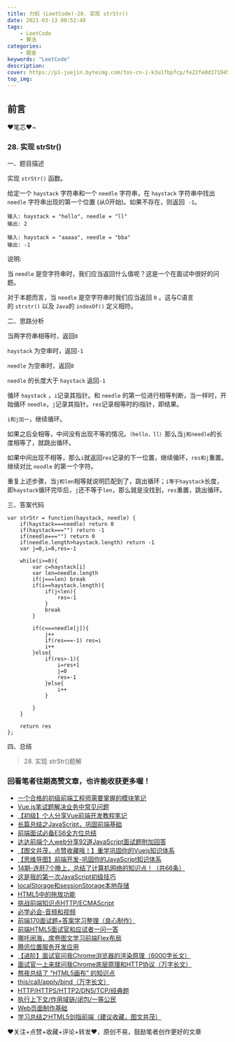 ```yaml
---
title: 力扣 (LeetCode)-28. 实现 strStr()
date: 2021-03-13 00:52:49
tags:
	- LeetCode
	- 算法
categories:
	- 掘金
keywords: "LeetCode"
description:
cover: https://p1-juejin.byteimg.com/tos-cn-i-k3u1fbpfcp/fe22fe0d371945a6b707aade6e8ce07e~tplv-k3u1fbpfcp-watermark.image
top_img:
---
```



## 前言

❤️笔芯❤️~

### 28. 实现 strStr()

一、题目描述

实现 `strStr()` 函数。

给定一个 `haystack` 字符串和一个 `needle` 字符串，在 `haystack` 字符串中找出 `needle` 字符串出现的第一个位置 (从0开始)。如果不存在，则返回  `-1`。

```
输入: haystack = "hello", needle = "ll"
输出: 2

输入: haystack = "aaaaa", needle = "bba"
输出: -1
```

说明:

当 `needle` 是空字符串时，我们应当返回什么值呢？这是一个在面试中很好的问题。

对于本题而言，当 `needle` 是空字符串时我们应当返回 `0` 。这与C语言的 `strstr()` 以及 `Java`的 `indexOf()` 定义相符。

二、思路分析

当两字符串相等时，返回`0`

`haystack` 为空串时，返回`-1`

`needle` 为空串时，返回`0`

`needle` 的长度大于 `haystack` 返回`-1`

循环 `haystack` ，`i`记录其指针。和 `needle` 的第一位进行相等判断，当一样时，开始循环 `needle`，`j`记录其指针。`res`记录相等时的i指针，即结果。

`i和j加一`，继续循环。

如果之后全相等，中间没有出现不等的情况。`（hello，ll）`那么当`j和needle`的长度相等了，就跳出循环。

如果中间出现不相等，那么`i`就返回`res`记录的下一位置，继续循环，`res和j`重置。继续对比 `noodle` 的第一个字符。

重复上述步骤，当`j和len`相等就说明匹配到了，跳出循环；`i等于haystack`长度，即`haystack`循环完毕后，`j`还不等于`len`，那么就是没找到，`res`重置，跳出循环。


三、答案代码

```
var strStr = function(haystack, needle) {
    if(haystack===needle) return 0
    if(haystack==="") return -1
    if(needle==="") return 0
    if(needle.length>haystack.length) return -1
    var j=0,i=0,res=-1

    while(i>=0){
        var c=haystack[i]
        var len=needle.length
        if(j===len) break
        if(i==haystack.length){
            if(j<len){
                res=-1
            }
            break
        }

        if(c===needle[j]){
            j++
            if(res===-1) res=i
            i++
        }else{
            if(res>-1){
                i=res+1
                j=0
                res=-1
            }else{
                i++
            }
            
        }
    }
  
    return res
};
```

四、总结

> 28. 实现 strStr()题解

### 回看笔者往期高赞文章，也许能收获更多喔！

- [一个合格的初级前端工程师需要掌握的模块笔记](https://juejin.cn/post/6925197705832562696)
- [Vue.js笔试题解决业务中常见问题](https://juejin.cn/post/6916664414422695949)
- [【初级】个人分享Vue前端开发教程笔记](https://juejin.cn/post/6923946134025191432)
- [长篇总结之JavaScript，巩固前端基础](https://juejin.cn/post/6844904078934278158)
- [前端面试必备ES6全方位总结](https://juejin.cn/post/6844904067764846600)
- [达达前端个人web分享92道JavaScript面试题附加回答](https://juejin.cn/post/6913480482638266382)
- [【图文并茂，点赞收藏哦！】重学巩固你的Vuejs知识体系](https://juejin.cn/post/6844904117337341959)
- [【思维导图】前端开发-巩固你的JavaScript知识体系](https://juejin.cn/post/6844904106243391495)
- [14期-连肝7个晚上，总结了计算机网络的知识点！（共66条）](https://juejin.cn/post/6850037263116533773)
- [这是我的第一次JavaScript初级技巧](https://juejin.cn/post/6929701436276097032)
- [localStorage和sessionStorage本地存储](https://juejin.cn/post/6923331849708109838)
- [HTML5中的拖放功能](https://juejin.cn/post/6922602775947771911)
- [挑战前端知识点HTTP/ECMAScript](https://juejin.cn/post/6918735942710722574)
- [必学必会-音频和视频](https://juejin.cn/post/6918011549231775751)
- [前端170面试题+答案学习整理（良心制作）](https://juejin.cn/post/6917635279423537165)
- [前端HTML5面试官和应试者一问一答](https://juejin.cn/post/6917044041863397383)
- [哪吒闹海，席卷图文学习前端Flex布局](https://juejin.cn/post/6916162359765663752)
- [腾讯位置服务开发应用](https://juejin.cn/post/6909784318856396808)
- [【进阶】面试官问我Chrome浏览器的渲染原理（6000字长文）](https://juejin.cn/post/6905946191193325582)
- [面试官一上来就问我Chrome底层原理和HTTP协议（万字长文）](https://juejin.cn/post/6900724539833516040)
- [熬夜总结了 “HTML5画布” 的知识点](https://juejin.cn/post/6855448306517344263)
- [this/call/apply/bind（万字长文）](https://juejin.cn/post/6844904186069401607)
- [HTTP/HTTPS/HTTP2/DNS/TCP/经典题](https://juejin.cn/post/6844904163453714445)
- [执行上下文/作用域链/闭包/一等公民](https://juejin.cn/post/6844904161532706823)
- [Web页面制作基础](https://juejin.cn/post/6844904104712470535)
- [学习总结之HTML5剑指前端（建议收藏，图文并茂）](https://juejin.cn/post/6844904082629459975)

❤️关注+点赞+收藏+评论+转发❤️，原创不易，鼓励笔者创作更好的文章